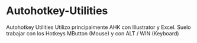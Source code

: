 # Autohotkey-Utilities
Autohotkey Utilities
Utilizo principalmente AHK con Illustrator y Excel.
Suelo trabajar con los Hotkeys MButton (Mouse) y con ALT / WIN (Keyboard)
